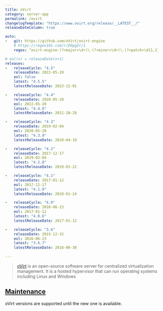 ```yaml
---
title: oVirt
category: server-app
permalink: /ovirt
changelogTemplate: "https://www.ovirt.org/release/__LATEST__/"
releaseDateColumn: true

auto:
-   git: https://github.com/oVirt/ovirt-engine
    # https://regex101.com/r/E0pgZr/1
    regex: ^ovirt-engine-(?<major>\d+)\.(?<minor>\d+)\.(?<patch>\d{1,3})\.?(?<tiny>\d+)?$

# eol(x) = releaseDate(x+1)
releases:
-   releaseCycle: "4.5"
    releaseDate: 2022-05-20
    eol: false
    latest: "4.5.5"
    latestReleaseDate: 2023-12-01

-   releaseCycle: "4.4"
    releaseDate: 2020-05-20
    eol: 2022-05-20
    latest: "4.4.9"
    latestReleaseDate: 2021-10-28

-   releaseCycle: "4.3"
    releaseDate: 2019-02-04
    eol: 2020-05-20
    latest: "4.3.9"
    latestReleaseDate: 2020-04-19

-   releaseCycle: "4.2"
    releaseDate: 2017-12-17
    eol: 2019-02-04
    latest: "4.2.8"
    latestReleaseDate: 2019-01-22

-   releaseCycle: "4.1"
    releaseDate: 2017-01-12
    eol: 2017-12-17
    latest: "4.1.9"
    latestReleaseDate: 2018-01-24

-   releaseCycle: "4.0"
    releaseDate: 2016-06-23
    eol: 2017-01-12
    latest: "4.0.6"
    latestReleaseDate: 2017-01-12

-   releaseCycle: "3.6"
    releaseDate: 2015-12-15
    eol: 2016-06-23
    latest: "3.6.7"
    latestReleaseDate: 2016-06-30
    
---
```


> [oVirt](https://www.ovirt.org/) is an open-source 
> software server for centralized virtualization management. It is a hosted hypervisor 
> that can run operating systems including Linux and Windows

##  [Maintenance](https://blogs.ovirt.org/2022/04/ovirt-4-4-end-of-life/)  
oVirt versions are supported until the new one is available.
